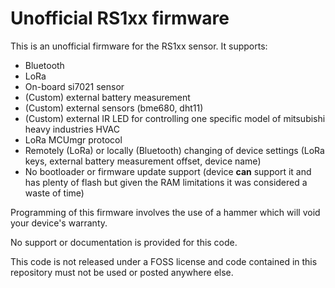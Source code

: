 # Unofficial RS1xx firmware

This is an unofficial firmware for the RS1xx sensor. It supports:

* Bluetooth 
* LoRa 
* On-board si7021 sensor 
* (Custom) external battery measurement 
* (Custom) external sensors (bme680, dht11) 
* (Custom) external IR LED for controlling one specific model of mitsubishi heavy industries HVAC 
* LoRa MCUmgr protocol 
* Remotely (LoRa) or locally (Bluetooth) changing of device settings (LoRa keys, external battery measurement offset, device name) 
* No bootloader or firmware update support (device **can** support it and has plenty of flash but given the RAM limitations it was considered a waste of time) 

Programming of this firmware involves the use of a hammer which will void your device's warranty.

No support or documentation is provided for this code.

This code is not released under a FOSS license and code contained in this repository must not be used or posted anywhere else.
